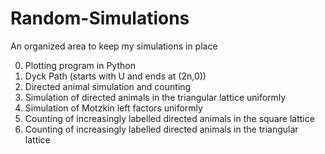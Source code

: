 # Random-Simulations
An organized area to keep my simulations in place

0. Plotting program in Python
1. Dyck Path (starts with U and ends at (2n,0))
2. Directed animal simulation and counting
3. Simulation of directed animals in the triangular lattice uniformly
4. Simulation of Motzkin left factors uniformly
5. Counting of increasingly labelled directed animals in the square lattice
6. Counting of increasingly labelled directed animals in the triangular lattice
